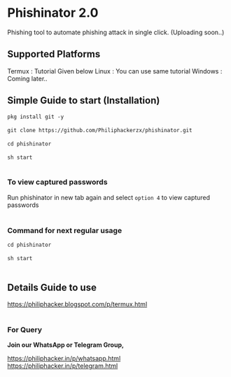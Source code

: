 # Phishinator 2.0

Phishing tool to automate phishing attack in single click. (Uploading soon..)

## Supported Platforms

Termux : Tutorial Given below
Linux : You can use same tutorial
Windows : Coming later..

## Simple Guide to start (Installation) </h3>


`pkg install git -y` <br/><br/>
`git clone https://github.com/Philiphackerzx/phishinator.git` <br/> <br/>
`cd phishinator` <br/><br/>
`sh start` <br/><br/>

<h3> To view captured passwords </h3>

Run phishinator in new tab again and select `option 4` to view captured passwords <br/><br/>

<h3> Command for next regular usage </h3>

`cd phishinator` <br/><br/>
`sh start` <br/><br/>

## Details Guide to use </h3>

https://philiphacker.blogspot.com/p/termux.html <br/><br/>

<h3> For Query </h3>

<b>Join our WhatsApp or Telegram Group,</b>

https://philiphacker.in/p/whatsapp.html <br/>
https://philiphacker.in/p/telegram.html <br/><br/>
